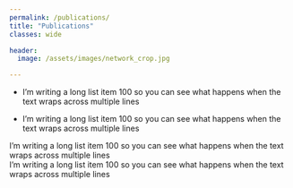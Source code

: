 ```yaml
---
permalink: /publications/
title: "Publications"
classes: wide

header:
  image: /assets/images/network_crop.jpg

---
```


[comment]: <> (https://mmistakes.github.io/minimal-mistakes/docs/utility-classes/)

[comment]: <> (https://techforluddites.com/replacing-list-bullets-with-images-using-css/)

<ul style="list-style-image: url('/assets/images/leaf_icon2.jpg');">
<li>I’m writing a long list item 100 so you can see what happens when the text wraps across multiple lines</li>
</ul>

<ul style="list-style-image: url('/assets/images/leaf_icon2.jpg');">
<li>I’m writing a long list item 100 so you can see what happens when the text wraps across multiple lines</li>
</ul>

<ul style="list-style-type: none; padding: 0; margin: 0;">
<li >I’m writing a long list item 100 so you can see what happens when the text wraps across multiple lines</li>
</ul>

<ul style="list-style-type: none; padding: 0; margin: 0;">
<li style="background: url('/assets/images/leaf_icon2.jpg') no-repeat left top;">I’m writing a long list item 100 so you can see what happens when the text wraps across multiple lines</li>
</ul>


[comment]: <> (TODO: nicer, nicer slides, master thesis, bachelor thesis, all with thumbnails, link to git, download)


[comment]: <> (output: )

[comment]: <> (  html_document:)

[comment]: <> (     css: /assets/css/bulletpts.css)

[comment]: <> (     self_contained: no)
